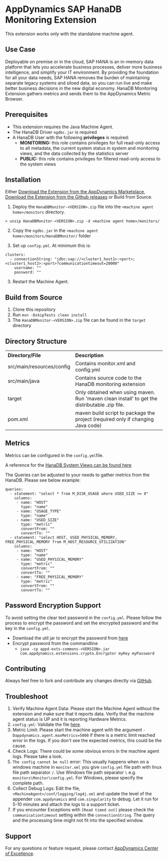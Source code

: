 # AppDynamics SAP HanaDB Monitoring Extension

This extension works only with the standalone machine agent.

## Use Case

Deployable on premise or in the cloud, SAP HANA is an in-memory data platform that lets you accelerate business processes, deliver more business intelligence, and simplify your IT environment. By providing the foundation for all your data needs, SAP HANA removes the burden of maintaining separate legacy systems and siloed data, so you can run live and make better business decisions in the new digital economy. HanaDB Monitoring Extension gathers metrics and sends them to the AppDynamics Metric Browser.

## Prerequisites

 * This extension requires the Java Machine Agent.
 * The HanaDB Driver `ngdbc.jar` is required
 * A HanaDB User with the following **privileges** is required:
   * **MONITORING:** this role contains privileges for full read-only access to all metadata, the current system status in system and monitoring views, and the data collected by the statistics server
   * **PUBLIC:** this role contains privileges for filtered read-only access to the system views

## Installation

Either [Download the Extension from the AppDynamics Marketplace](https://www.appdynamics.com/community/exchange/hanadb-monitoring-extension/), [Download the Extension from the Github releases](https://github.com/michaelenglert/hanadb-monitoring-extension/releases/latest) or Build from Source.

1. Deploy the `HanaDBMonitor-<VERSION>.zip` file into the `<machine agent home>/monitors` directory.

  `> unzip HanaDBMonitor-<VERSION>.zip -d <machine agent home>/monitors/`

2. Copy the `ngdbc.jar` in the `<machine agent home>/monitors/HanaDBMonitor/` folder

3. Set up `config.yml`. At minimum this is:

  ```
  clusters:
    - connectionString: "jdbc:sap://<cluster1_host1>:<port>;<cluster1_host2>:<port>?communicationtimeout=20000"
      username: ""
      password: ""
  ```

3. Restart the Machine Agent.

## Build from Source

1. Clone this repository
2. Run `mvn -DskipTests clean install`
3. The `HanaDBMonitor-<VERSION>.zip` file can be found in the `target` directory

## Directory Structure

<table><tbody>
<tr>
<th align = 'left'> Directory/File </th>
<th align = 'left'> Description </th>
</tr>
<tr>
<td class='confluenceTd'> src/main/resources/config </td>
<td class='confluenceTd'> Contains monitor.xml and config.yml</td>
</tr>
<tr>
<td class='confluenceTd'> src/main/java </td>
<td class='confluenceTd'> Contains source code to the HanaDB monitoring extension </td>
</tr>
<tr>
<td class='confluenceTd'> target </td>
<td class='confluenceTd'> Only obtained when using maven. Run 'maven clean install' to get the distributable .zip file. </td>
</tr>
<tr>
<td class='confluenceTd'> pom.xml </td>
<td class='confluenceTd'> maven build script to package the project (required only if changing Java code) </td>
</tr>
</tbody>
</table>

## Metrics

Metrics can be configured in the `config.yml`file.

A reference for the [HanaDB System Views can be found here](https://help.sap.com/viewer/4fe29514fd584807ac9f2a04f6754767/2.0.00/en-US/20cbb10c75191014b47ba845bfe499fe.html)

The Queries can be adjusted to your needs to gather metrics from the HanaDB. Please see below example:

```
queries:
  - statement: "select * from M_DISK_USAGE where USED_SIZE >= 0"
    columns:
     - name: "HOST"
       type: "name"
     - name: "USAGE_TYPE"
       type: "name"
     - name: "USED_SIZE"
       type: "metric"
       convertFrom: ""
       convertTo: ""
  - statement: "select HOST, USED_PHYSICAL_MEMORY, FREE_PHYSICAL_MEMORY from M_HOST_RESOURCE_UTILIZATION"
    columns:
     - name: "HOST"
       type: "name"
     - name: "USED_PHYSICAL_MEMORY"
       type: "metric"
       convertFrom: ""
       convertTo: ""
     - name: "FREE_PHYSICAL_MEMORY"
       type: "metric"
       convertFrom: ""
       convertTo: ""

```

## Password Encryption Support

To avoid setting the clear text password in the `config.yml`. Please follow the process to encrypt the password and set the encrypted password and the key in the `config.yml`.

* Download the util jar to encrypt the password from [here](https://github.com/Appdynamics/maven-repo/raw/master/releases/com/appdynamics/appd-exts-commons/2.1.0/appd-exts-commons-2.1.0.jar)
* Encrypt password from the commandline
  * `java -cp appd-exts-commons-<VERSION>.jar com.appdynamics.extensions.crypto.Encryptor myKey myPassword`

## Contributing

Always feel free to fork and contribute any changes directly via [GitHub](https://github.com/michaelenglert/hanadb-monitoring-extension).

## Troubleshoot

1. Verify Machine Agent Data: Please start the Machine Agent without the extension and make sure that it reports data. Verify that the machine agent status is UP and it is reporting Hardware Metrics.
2. `config.yml`: Validate the file [here](http://www.yamllint.com/).
3. Metric Limit: Please start the machine agent with the argument `-Dappdynamics.agent.maxMetrics=5000` if there is a metric limit reached error in the logs. If you don't see the expected metrics, this could be the cause.
4. Check Logs: There could be some obvious errors in the machine agent logs. Please take a look.
5. `The config cannot be null` error: This usually happens when on a windows machine in `monitor.xml` you give `config.yml` file path with linux file path separator `/`. Use Windows file path separator `\` e.g. `monitors\Monitor\config.yml`. For Windows, please specify the complete path.
6. Collect Debug Logs: Edit the file, `<MachineAgent>/conf/logging/log4j.xml` and update the level of the appender `com.appdynamics` and `com.singularity` to debug. Let it run for 5-10 minutes and attach the logs to a support ticket.
7. If you encounter Exceptions with `[Read timed out]` please check the `communicationtimeout` setting within the `connectionString`. The query and the processing time might not fit into the specified window.

## Support

For any questions or feature request, please contact [AppDynamics Center of Excellence](mailto:help@appdynamics.com).
